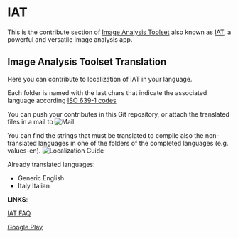 # IAT
This is the contribute section of [Image Analysis Toolset](https://smh17.tk/en/home/image-analysis-toolset) also known as [IAT](https://play.google.com/store/apps/details?id=tk.silviomarano.imageanalysistoolset), a powerful and versatile image analysis app. 

## Image Analysis Toolset Translation

Here you can contribute to localization of IAT in your language.

Each folder is named with the last chars that indicate the associated language according [ISO 639-1 codes](https://en.wikipedia.org/wiki/List_of_ISO_639-1_codes)

You can push your contributes in this Git repository, or attach the translated files in a mail to
![Mail](https://github.com/SMH17/IAT/blob/master/maa1l.png)

You can find the strings that must be translated to compile also the non-translated languages in one of the folders of the completed languages (e.g. values-en).
![Localization Guide](https://github.com/SMH17/IAT/blob/master/localization_guide.png)

Already translated languages:
- Generic English
- Italy Italian

**LINKS**:

[IAT FAQ](https://sites.google.com/view/iat-app/home/faq)

[Google Play](https://play.google.com/store/apps/details?id=tk.silviomarano.imageanalysistoolset)
